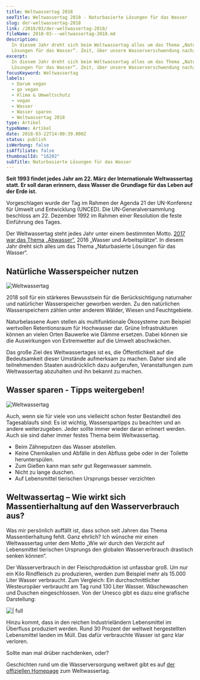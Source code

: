 ```yaml
---
title: Weltwassertag 2018
seoTitle: Weltwassertag 2018 - Naturbasierte Lösungen für das Wasser
slug: der-weltwassertag-2018
link: /2018/03/der-weltwassertag-2018/
fileName: 2018-03---weltwassertag-2018.md
description:
  In diesem Jahr dreht sich beim Weltwassertag alles um das Thema „Naturbasierte
  Lösungen für das Wasser“. Zeit, über unsere Wasserverschwendung nachzudenken.
excerpt:
  In diesem Jahr dreht sich beim Weltwassertag alles um das Thema „Naturbasierte
  Lösungen für das Wasser“. Zeit, über unsere Wasserverschwendung nachzudenken.
focusKeyword: Weltwassertag
labels:
  - Darum vegan
  - go vegan
  - Klima & Umweltschutz
  - vegan
  - Wasser
  - Wasser sparen
  - Weltwassertag 2018
type: Artikel
typeName: Artikel
date: 2018-03-22T14:00:39.000Z
status: publish
isWerbung: false
isAffiliate: false
thumbnailId: "16202"
subTitle: Naturbasierte Lösungen für das Wasser
---
```


<strong>Seit 1993 findet jedes Jahr am 22. März der Internationale Weltwassertag
statt. Er soll daran erinnern, dass Wasser die Grundlage für das Leben auf der
Erde ist.</strong>

Vorgeschlagen wurde der Tag im Rahmen der Agenda 21 der UN-Konferenz für Umwelt
und Entwicklung (UNCED). Die UN-Generalversammlung beschloss am 22. Dezember
1992 im Rahmen einer Resolution die feste Einführung des Tages.

Der Weltwassertag steht jedes Jahr unter einem bestimmten Motto.
[2017 war das Thema „Abwasser“](/2017/03/der-internationale-weltwassertag-2017/),
2016 „Wasser und Arbeitsplätze“. In diesem Jahr dreht sich alles um das Thema
„Naturbasierte Lösungen für das Wasser“.

## Natürliche Wasserspeicher nutzen

![Weltwassertag](http://cardamonchai.com/wp-content/uploads/2017/03/WWD-GENERIQ-CMJN_ger_2017_square-01-640x626.png)

2018 soll für ein stärkeres Bewusstsein für die Berücksichtigung naturnaher und
natürlicher Wasserspeicher geworben werden. Zu den natürlichen Wasserspeichern
zählen unter anderem Wälder, Wiesen und Feuchtgebiete.

Naturbelassene Auen stellen als multifunktionale Ökosysteme zum Beispiel
wertvollen Retentionsraum für Hochwasser dar. Grüne Infrastrukturen können an
vielen Orten Bauwerke wie Dämme ersetzen. Dabei können sie die Auswirkungen von
Extremwetter auf die Umwelt abschwächen.

Das große Ziel des Weltwassertages ist es, die Öffentlichkeit auf die
Bedeutsamkeit dieser Umstände aufmerksam zu machen. Daher sind alle
teilnehmenden Staaten ausdrücklich dazu aufgerufen, Veranstaltungen zum
Weltwassertag abzuhalten und ihn bekannt zu machen.

## Wasser sparen - Tipps weitergeben!

![Weltwassertag](http://cardamonchai.com/wp-content/uploads/2017/03/16280045135_1e37efae08_z-640x427.jpg "Überschwemmung in Sri Lanka")

Auch, wenn sie für viele von uns vielleicht schon fester Bestandteil des
Tagesablaufs sind: Es ist wichtig, Wasserspartipps zu beachten und an andere
weiterzugeben. Jeder sollte immer wieder daran erinnert werden. Auch sie sind
daher immer festes Thema beim Weltwassertag.

<ul>
    <li>Beim Zähneputzen das Wasser abstellen.</li>
    <li>Keine Chemikalien und Abfälle in den Abfluss gebe oder in der Toilette herunterspülen.</li>
    <li>Zum Gießen kann man sehr gut Regenwasser sammeln.</li>
    <li>Nicht zu lange duschen.</li>
    <li>Auf Lebensmittel tierischen Ursprungs besser verzichten</li>
</ul>

## Weltwassertag – Wie wirkt sich Massentierhaltung auf den Wasserverbrauch aus?

Was mir persönlich auffällt ist, dass schon seit Jahren das Thema
Massentierhaltung fehlt. Ganz ehrlich? Ich wünsche mir einen Weltwassertag unter
dem Motto „Wie wir durch den Verzicht auf Lebensmittel tierischen Ursprungs den
globalen Wasserverbrauch drastisch senken können“.

Der Wasserverbrauch in der Fleischproduktion ist unfassbar groß. Um nur ein Kilo
Rindfleisch zu produzieren, werden zum Beispiel mehr als 15.000 Liter Wasser
verbraucht. Zum Vergleich: Ein durchschnittlicher Westeuropäer verbraucht am Tag
rund 130 Liter Wasser. Wäschewaschen und Duschen eingeschlossen. Von der Unesco
gibt es dazu eine grafische Darstellung:

![ | full](http://cardamonchai.com/wp-content/uploads/2017/03/wasserverbrauch_nahrungsmitteln_unesco_ihe_instforwatereducation.jpg "Quelle: http://www.vegetarismus.ch/wasser/index.php")

Hinzu kommt, dass in den reichen Industrieländern Lebensmittel im Überfluss
produziert werden. Rund 30 Prozent der weltweit hergestellten Lebensmittel
landen im Müll. Das dafür verbrauchte Wasser ist ganz klar verloren.

Sollte man mal drüber nachdenken, oder?

Geschichten rund um die Wasserversorgung weltweit gibt es auf
[der offiziellen Homepage](http://www.worldwaterday.org/) zum Weltwassertag.
